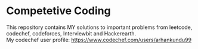 # Competetive Coding
This repository contains MY solutions to important problems from leetcode, codechef, codeforces, Interviewbit and Hackerearth. <br/>
My codechef user profile: <https://www.codechef.com/users/arhankundu99> <br/>
